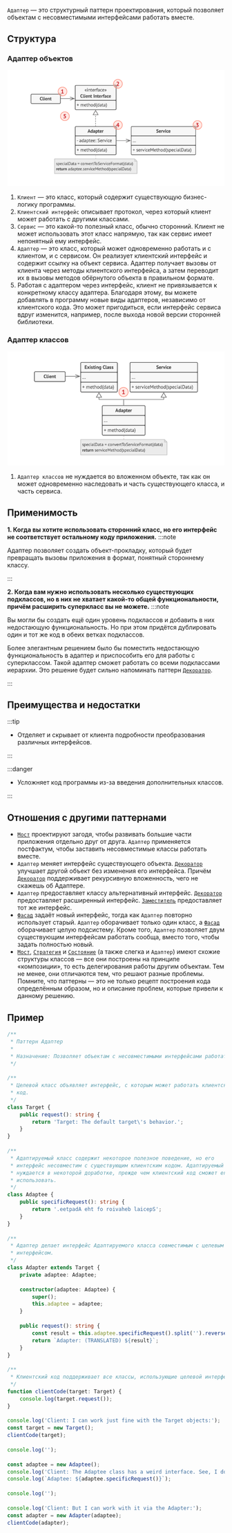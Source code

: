 `Адаптер` — это структурный паттерн проектирования, который позволяет объектам с несовместимыми интерфейсами работать
вместе.

## Структура

### Адаптер объектов

![img.png](Hard/OOP/Patterns/Structural/Adapter/img.png)

1. `Клиент` — это класс, который содержит существующую бизнес-логику программы.
2. `Клиентский интерфейс` описывает протокол, через который клиент может работать с другими классами.
3. `Сервис` — это какой-то полезный класс, обычно сторонний.
   Клиент не может использовать этот класс напрямую, так как сервис имеет непонятный ему интерфейс.
4. `Адаптер` — это класс, который может одновременно работать и с клиентом, и с сервисом. Он реализует клиентский
   интерфейс и содержит ссылку на объект сервиса. Адаптер получает вызовы от клиента через методы клиентского
   интерфейса, а затем переводит их в вызовы методов обёрнутого объекта в правильном формате.
5. Работая с адаптером через интерфейс, клиент не привязывается к конкретному классу адаптера. Благодаря этому, вы
   можете добавлять в программу новые виды адаптеров, независимо от клиентского кода. Это может пригодиться, если
   интерфейс сервиса вдруг изменится, например, после выхода новой версии сторонней библиотеки.

### Адаптер классов

![img_1.png](Hard/OOP/Patterns/Structural/Adapter/img_1.png)

1. `Адаптер классов` не нуждается во вложенном объекте, так как он может одновременно наследовать и часть существующего
   класса, и часть сервиса.

## Применимость

**1. Когда вы хотите использовать сторонний класс, но его интерфейс не соответствует остальному коду приложения.**
:::note

Адаптер позволяет создать объект-прокладку, который будет превращать вызовы приложения в формат, понятный стороннему
классу.

:::

**2. Когда вам нужно использовать несколько существующих подклассов, но в них не хватает какой-то общей
функциональности, причём расширить суперкласс вы не можете.**
:::note

Вы могли бы создать ещё один уровень подклассов и добавить в них недостающую функциональность. Но при этом придётся
дублировать один и тот же код в обеих ветках подклассов.

Более элегантным решением было бы поместить недостающую функциональность в адаптер и приспособить его для работы с
суперклассом. Такой адаптер сможет работать со всеми подклассами иерархии. Это решение будет сильно напоминать
паттерн [`Декоратор`](../Decorator).

:::

## Преимущества и недостатки

:::tip

* Отделяет и скрывает от клиента подробности преобразования различных интерфейсов.

:::

:::danger

* Усложняет код программы из-за введения дополнительных классов.

:::

## Отношения с другими паттернами

* [`Мост`](../Bridge) проектируют загодя, чтобы развивать большие части приложения отдельно друг от друга. `Адаптер` применяется
постфактум, чтобы заставить несовместимые классы работать вместе.
* `Адаптер` меняет интерфейс существующего объекта. [`Декоратор`](../Decorator) улучшает другой объект без изменения его интерфейса. Причём
[`Декоратор`](../Decorator) поддерживает рекурсивную вложенность, чего не скажешь об Адаптере.
* `Адаптер` предоставляет классу альтернативный интерфейс.
[`Декоратор`](../Decorator) предоставляет расширенный интерфейс. [`Заместитель`](../Proxy) предоставляет тот же интерфейс.
* [`Фасад`](../Facade) задаёт новый интерфейс, тогда как `Адаптер` повторно использует старый. `Адаптер` оборачивает только один класс, а
[`Фасад`](../Facade) оборачивает целую подсистему. Кроме того, `Адаптер` позволяет двум существующим интерфейсам работать сообща, вместо
того, чтобы задать полностью новый.
* [`Мост`](../Bridge), [`Стратегия`](../../behavioral/Strategy) и [`Состояние`](../../behavioral/State) (а также слегка и `Адаптер`) имеют схожие структуры классов — все они построены на принципе
«композиции», то есть делегирования работы другим объектам. Тем не менее, они отличаются тем, что решают разные
проблемы. Помните, что паттерны — это не только рецепт построения кода определённым образом, но и описание проблем,
которые привели к данному решению.

## Пример

```ts
/**
 * Паттерн Адаптер
 *
 * Назначение: Позволяет объектам с несовместимыми интерфейсами работать вместе.
 */

/**
 * Целевой класс объявляет интерфейс, с которым может работать клиентский
 * код.
 */
class Target {
    public request(): string {
        return 'Target: The default target\'s behavior.';
    }
}

/**
 * Адаптируемый класс содержит некоторое полезное поведение, но его
 * интерфейс несовместим с существующим клиентским кодом. Адаптируемый класс
 * нуждается в некоторой доработке, прежде чем клиентский код сможет его
 * использовать.
 */
class Adaptee {
    public specificRequest(): string {
        return '.eetpadA eht fo roivaheb laicepS';
    }
}

/**
 * Адаптер делает интерфейс Адаптируемого класса совместимым с целевым
 * интерфейсом.
 */
class Adapter extends Target {
    private adaptee: Adaptee;

    constructor(adaptee: Adaptee) {
        super();
        this.adaptee = adaptee;
    }

    public request(): string {
        const result = this.adaptee.specificRequest().split('').reverse().join('');
        return `Adapter: (TRANSLATED) ${result}`;
    }
}

/**
 * Клиентский код поддерживает все классы, использующие целевой интерфейс.
 */
function clientCode(target: Target) {
    console.log(target.request());
}

console.log('Client: I can work just fine with the Target objects:');
const target = new Target();
clientCode(target);

console.log('');

const adaptee = new Adaptee();
console.log('Client: The Adaptee class has a weird interface. See, I don\'t understand it:');
console.log(`Adaptee: ${adaptee.specificRequest()}`);

console.log('');

console.log('Client: But I can work with it via the Adapter:');
const adapter = new Adapter(adaptee);
clientCode(adapter);
```